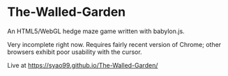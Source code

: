 # The-Walled-Garden
An HTML5/WebGL hedge maze game written with babylon.js.

Very incomplete right now. Requires fairly recent version of Chrome; other browsers exhibit poor usability with the cursor.

Live at https://syao99.github.io/The-Walled-Garden/

